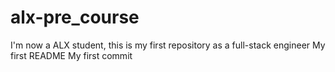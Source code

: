 # alx-pre_course
I'm now a ALX student, this is my first repository as a full-stack engineer
My first README 
My first commit
